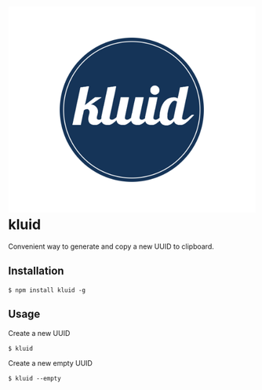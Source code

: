 ![kluid](/img/logo.png)
kluid
=====

Convenient way to generate and copy a new UUID to clipboard.

Installation
------------

```
$ npm install kluid -g
```

Usage
-----
Create a new UUID
```
$ kluid
```

Create a new empty UUID
```
$ kluid --empty
```

